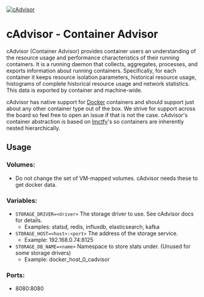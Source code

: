 [appurl]:https://github.com/google/cadvisor
[![cAdvisor](https://raw.githubusercontent.com/google/cadvisor/master/logo.png "cAdvisor")][appurl]

# cAdvisor - Container Advisor

cAdvisor (Container Advisor) provides container users an understanding of the resource usage and performance characteristics of their running containers. It is a running daemon that collects, aggregates, processes, and exports information about running containers. Specifically, for each container it keeps resource isolation parameters, historical resource usage, histograms of complete historical resource usage and network statistics. This data is exported by container and machine-wide.

cAdvisor has native support for [Docker](https://github.com/docker/docker) containers and should support just about any other container type out of the box. We strive for support across the board so feel free to open an issue if that is not the case. cAdvisor's container abstraction is based on [lmctfy](https://github.com/google/lmctfy)'s so containers are inherently nested hierarchically.


## Usage

### Volumes:

* Do not change the set of VM-mapped volumes. cAdvisor needs these to get docker data.

### Variables:

* `STORAGE_DRIVER=<driver>` The storage driver to use. See cAdvisor docs for details.
  * Examples: statsd, redis, influxdb, elasticsearch, kafka
* `STORAGE_HOST=<host>:<port>` The address of the storage service.
  * Example: 192.168.0.74:8125
* `STORAGE_DB_NAME=<name>` Namespace to store stats under. (Unused for some storage drivers)
  * Example: docker_host_0_cadvisor

### Ports:
* 8080:8080
